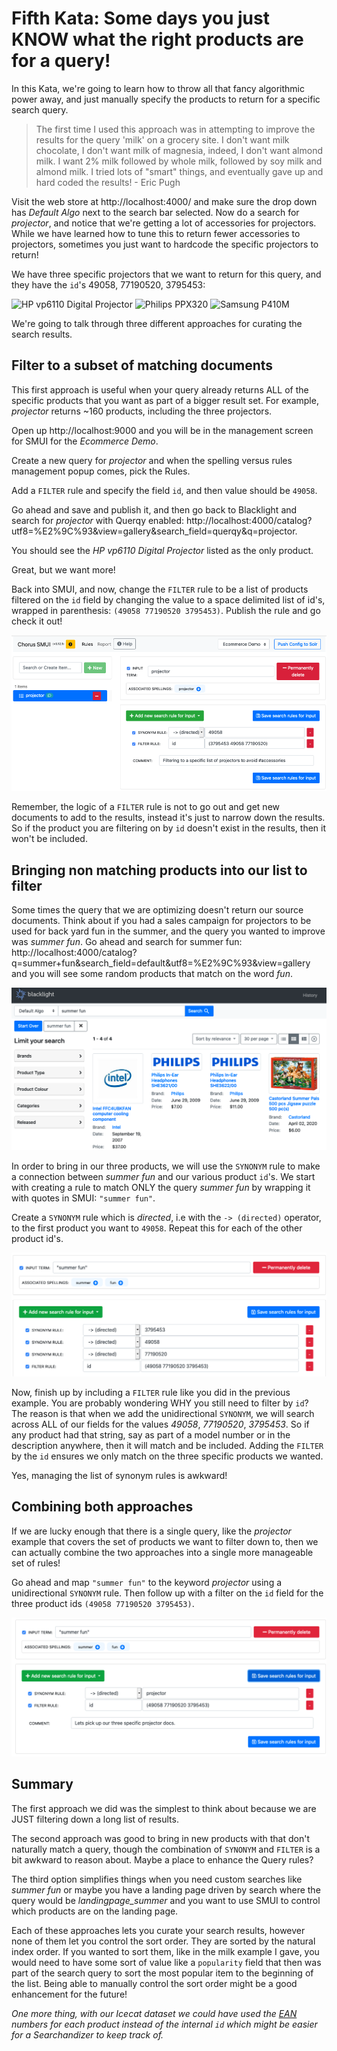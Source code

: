 # Fifth Kata: Some days you just KNOW what the right products are for a query!

In this Kata, we're going to learn how to throw all that fancy algorithmic power away, and just manually specify the products to return for a specific search query.    

> The first time I used this approach was in attempting to improve the results for the query 'milk' on a grocery site.   I don't want milk chocolate, I don't want milk of magnesia, indeed, I don't want almond milk.    I want 2% milk followed by whole milk, followed by soy milk and almond milk.   I tried lots of "smart" things, and eventually gave up and hard coded the results!   - Eric Pugh

Visit the web store at http://localhost:4000/ and make sure the drop down has _Default Algo_ next to the search bar selected.   Now do a search for _projector_, and notice that we're getting a lot of accessories for projectors.   While we have learned how to tune this to return fewer accessories to projectors, sometimes you just want to hardcode the specific projectors to return!

We have three specific projectors that we want to return for this query, and they have the `id`'s 49058, 77190520, 3795453:

![HP vp6110 Digital Projector](http://images.icecat.biz/img/gallery_mediums/49058_7366366110.jpg)
![Philips PPX320](http://images.icecat.biz/img/gallery_mediums/77190520_9591890324.jpg)
![Samsung P410M](http://images.icecat.biz/img/gallery_mediums/img_3795453_medium_1481101429_6334_23568.jpg)

We're going to talk through three different approaches for curating the search results.

## Filter to a subset of matching documents

This first approach is useful when your query already returns ALL of the specific products that you want as part of a bigger result set.  For example, _projector_ returns ~160 products, including the three projectors.

Open up http://localhost:9000 and you will be in the management screen for SMUI for the _Ecommerce Demo_.

Create a new query for _projector_ and when the spelling versus rules management popup comes, pick the Rules.

Add a `FILTER` rule and specify the field `id`, and then value should be `49058`.

Go ahead and save and publish it, and then go back to Blacklight and search for _projector_ with Querqy enabled: http://localhost:4000/catalog?utf8=%E2%9C%93&view=gallery&search_field=querqy&q=projector.

You should see the _HP vp6110 Digital Projector_ listed as the only product.   

Great, but we want more!

Back into SMUI, and now, change the `FILTER` rule to be a list of products filtered on the `id` field by changing the value to a space delimited list of id's, wrapped in parenthesis:  `(49058 77190520 3795453)`.   Publish the rule and go check it out!

![SMUI Screenshot](005_smui_screenshot.png)

Remember, the logic of a `FILTER` rule is not to go out and get new documents to add to the results, instead it's just to narrow down the results.  So if the product you are filtering on by `id` doesn't exist in the results, then it won't be included.   

## Bringing non matching products into our list to filter

Some times the query that we are optimizing doesn't return our source documents.  Think about if you had a sales campaign for projectors to be used for back yard fun in the summer, and the query you wanted to improve was _summer fun_.   Go ahead and search for summer fun: http://localhost:4000/catalog?q=summer+fun&search_field=default&utf8=%E2%9C%93&view=gallery and you will see some random products that match on the word _fun_.   

![SMUI Screenshot](005_summer_fun_unimproved.png)

In order to bring in our three products, we will use the `SYNONYM` rule to make a connection between _summer fun_ and our various product `id`'s.   We start with creating a rule to match ONLY the query _summer fun_ by wrapping it with quotes in SMUI: `"summer fun"`.

Create a `SYNONYM` rule which is _directed_, i.e with the `-> (directed)` operator, to the first product you want to `49058`.  Repeat this for each of the other product id's.

![SMUI Screenshot](005_summer_fun_filter.png)

Now, finish up by including a `FILTER` rule like you did in the previous example.   You are probably wondering WHY you still need to filter by `id`?   The reason is that when we add the unidirectional `SYNONYM`, we will search across ALL of our fields for the values _49058_, _77190520_, _3795453_.   So if any product had that string, say as part of a model number or in the description anywhere, then it will match and be included.   Adding the `FILTER` by the `id` ensures we only match on the three specific products we wanted.

Yes, managing the list of synonym rules is awkward!

## Combining both approaches

If we are lucky enough that there is a single query, like the _projector_ example that covers the set of products we want to filter down to, then we can actually combine the two approaches into a single more manageable set of rules!

Go ahead and map `"summer fun"` to the keyword _projector_ using a unidirectional `SYNONYM` rule.  Then follow up with a filter on the `id` field for the three product ids `(49058 77190520 3795453)`.  

![SMUI Screenshot](005_summer_fun_two_approaches.png)


## Summary

The first approach we did was the simplest to think about because we are JUST filtering down a long list of results.

The second approach was good to bring in new products with that don't naturally match a query, though the combination of `SYNONYM` and `FILTER` is a bit awkward to reason about.  Maybe a place to enhance the Query rules?

The third option simplifies things when you need custom searches like _summer fun_ or maybe you have a landing page driven by search where the query would be _landingpage_summer_ and you want to use SMUI to control which products are on the landing page.

Each of these approaches lets you curate your search results, however none of them let you control the sort order.   They are sorted by the natural index order.   If you wanted to sort them, like in the milk example I gave, you would need to have some sort of value like a `popularity` field that then was part of the search query to sort the most popular item to the beginning of the list.   Being able to manually control the sort order might be a good enhancement for the future!


_One more thing, with our Icecat dataset we could have used the [EAN](https://www.hellotax.com/blog/amazon/definitions/ean-number/) numbers for each product instead of the internal `id` which might be easier for a Searchandizer to keep track of._
